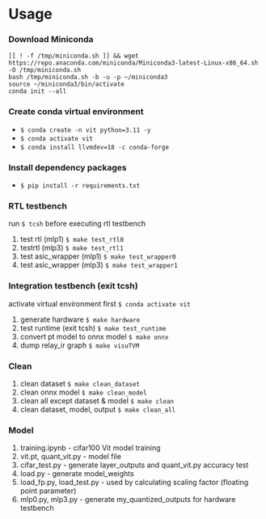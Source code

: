 # Usage

### Download Miniconda
```
[[ ! -f /tmp/miniconda.sh ]] && wget https://repo.anaconda.com/miniconda/Miniconda3-latest-Linux-x86_64.sh -O /tmp/miniconda.sh
bash /tmp/miniconda.sh -b -u -p ~/miniconda3
source ~/miniconda3/bin/activate
conda init --all
```

### Create conda virtual environment
- ```$ conda create -n vit python=3.11 -y```
- `$ conda activate vit`
- `$ conda install llvmdev=18 -c conda-forge`

### Install dependency packages 
- `$ pip install -r requirements.txt`

### RTL testbench

run `$ tcsh` before executing rtl testbench
1. test rtl (mlp1)
   `$ make test_rtl0`
2. testrtl (mlp3)
   `$ make test_rtl1`
3. test asic_wrapper (mlp1)
   `$ make test_wrapper0`
4. test asic_wrapper (mlp3)
   `$ make test_wrapper1`

### Integration testbench (exit tcsh)
activate virtual environment first `$ conda activate vit`
1. generate hardware
  `$ make hardware`
2. test runtime (exit tcsh)
   `$ make test_runtime`
3. convert pt model to onnx model
   `$ make onnx`
4. dump relay_ir graph
   `$ make visuTVM`

### Clean
1. clean dataset
   `$ make clean_dataset`
2. clean onnx model
   `$ make clean_model`
3. clean all except dataset & model
   `$ make clean`
4. clean dataset, model, output
   `$ make clean_all`

### Model
1. training.ipynb           - cifar100 Vit model training
2. vit.pt, quant_vit.py     - model file
3. cifar_test.py            - generate layer_outputs and quant_vit.py accuracy test
4. load.py                  - generate model_weights
5. load_fp.py, load_test.py - used by calculating scaling factor (floating point parameter)
6. mlp0.py, mlp3.py         - generate my_quantized_outputs for hardware testbench

